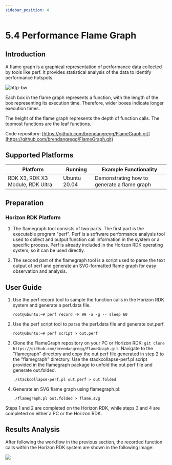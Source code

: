 ```yaml
---
sidebar_position: 4
---
```


# 5.4 Performance Flame Graph

## Introduction

A flame graph is a graphical representation of performance data collected by tools like perf. It provides statistical analysis of the data to identify performance hotspots.

![http-bw](./image/flame_graph/flamegraph.png "flame graph")

Each box in the flame graph represents a function, with the length of the box representing its execution time. Therefore, wider boxes indicate longer execution times.

The height of the flame graph represents the depth of function calls. The topmost functions are the leaf functions.

Code repository: [https://github.com/brendangregg/FlameGraph.git](https://github.com/brendangregg/FlameGraph.git)

## Supported Platforms

| Platform       | Running     | Example Functionality |
| -------------- | ----------- | --------------------- |
| RDK X3, RDK X3 Module, RDK Ultra | Ubuntu 20.04 | Demonstrating how to generate a flame graph |

## Preparation

### Horizon RDK Platform

1. The flamegraph tool consists of two parts. The first part is the executable program "perf". Perf is a software performance analysis tool used to collect and output function call information in the system or a specific process. Perf is already included in the Horizon RDK operating system, so it can be used directly.

2. The second part of the flamegraph tool is a script used to parse the text output of perf and generate an SVG-formatted flame graph for easy observation and analysis.

## User Guide

1. Use the perf record tool to sample the function calls in the Horizon RDK system and generate a perf.data file.

    ```shell
    root@ubuntu:~# perf record -F 99 -a -g -- sleep 60
    ```

2. Use the perf script tool to parse the perf.data file and generate out.perf.

    ```shell
    root@ubuntu:~# perf script > out.perf
    ```

3. Clone the FlameGraph repository on your PC or Horizon RDK: `git clone https://github.com/brendangregg/FlameGraph.git`. Navigate to the "flamegraph" directory and copy the out.perf file generated in step 2 to the "flamegraph" directory. Use the stackcollapse-perf.pl script provided in the flamegraph package to unfold the out.perf file and generate out.folded.

    ```shell
    ./stackcollapse-perf.pl out.perf > out.folded
    ```
4. Generate an SVG flame graph using flamegraph.pl:

    ```shell
    ./flamegraph.pl out.folded > flame.svg
    ```

Steps 1 and 2 are completed on the Horizon RDK, while steps 3 and 4 are completed on either a PC or the Horizon RDK.

## Results Analysis

After following the workflow in the previous section, the recorded function calls within the Horizon RDK system are shown in the following image:

![](./image/flame_graph/flame_graph_result.png)
